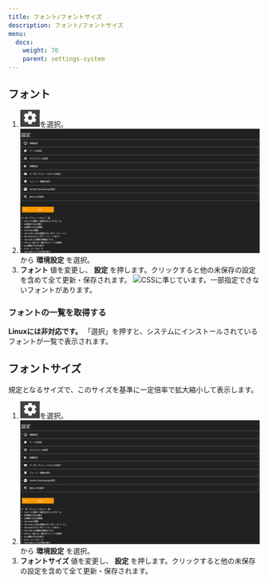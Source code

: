 ```yaml
---
title: フォント/フォントサイズ
description: フォント/フォントサイズ
menu:
  docs:
    weight: 70
    parent: settings-system
---
```


## フォント
1. ![settings1](https://raw.githubusercontent.com/cutls/TheDeskDocs/master/media/settings1.png)を選択。
1. ![settings2](https://raw.githubusercontent.com/cutls/TheDeskDocs/master/media/settings2.png)  
から __環境設定__ を選択。
1. __フォント__ 値を変更し、 __設定__ を押します。クリックすると他の未保存の設定を含めて全て更新・保存されます。
<img src="https://twemoji.maxcdn.com/v/12.1.6/72x72/26a0.png" width="20">CSSに準じています。一部指定できないフォントがあります。

### フォントの一覧を取得する
**Linuxには非対応です。**
「選択」を押すと、システムにインストールされているフォントが一覧で表示されます。

## フォントサイズ
規定となるサイズで、このサイズを基準に一定倍率で拡大縮小して表示します。
1. ![settings1](https://raw.githubusercontent.com/cutls/TheDeskDocs/master/media/settings1.png)を選択。
1. ![settings2](https://raw.githubusercontent.com/cutls/TheDeskDocs/master/media/settings2.png)から __環境設定__ を選択。
1. __フォントサイズ__ 値を変更し、 __設定__ を押します。クリックすると他の未保存の設定を含めて全て更新・保存されます。
